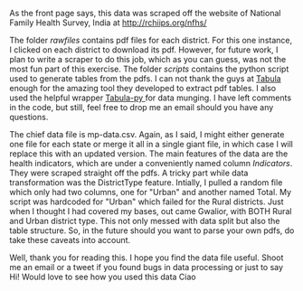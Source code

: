As the front page says, this data was scraped off the website of National Family Health Survey, India at http://rchiips.org/nfhs/

The folder *rawfiles* contains pdf files for each district. For this one instance, I clicked on each district to download its pdf. However, for future work, I plan to write a scraper to do this job, which as you can guess, was not the most fun part of this exercise.
The folder *scripts* contains the python script used to generate tables from the pdfs. I can not thank the guys at <a href="http://tabula.technology/"> Tabula </a> enough for the amazing tool they developed to extract pdf tables.
I also used the helpful wrapper <a href="https://github.com/chezou/tabula-py"> Tabula-py </a> for data munging.
I have left comments in the code, but still, feel free to drop me an email should you have any questions.

The chief data file is mp-data.csv. Again, as I said, I might either generate one file for each state or merge it all in a single giant file, in which case I will replace this with an updated version. 
The main features of the data are the health indicators, which are under a conveniently named column *Indicators*. They were scraped straight off the pdfs.
A tricky part while data transformation was the DistrictType feature. Intially, I pulled a random file which only had two columns, one for "Urban" and another named Total.
My script was hardcoded for "Urban" which failed for the Rural districts. Just when I thought I had covered my bases, out came Gwalior, with BOTH Rural and Urban district type.
This not only messed with data split but also the table structure. So, in the future should you want to parse your own pdfs, do take these caveats into account.

Well, thank you for reading this. I hope you find the data file useful.
Shoot me an email or a tweet if you found bugs in data processing or just to say Hi! Would love to see how you used this data
Ciao
